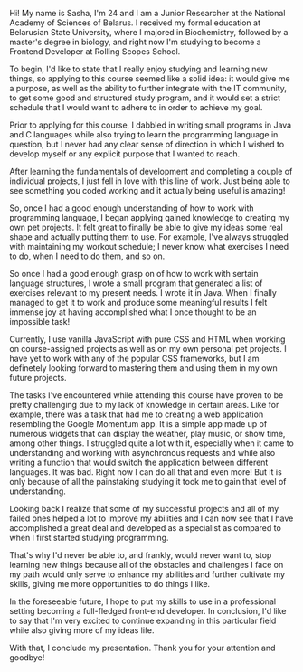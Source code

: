 Hi! My name is Sasha, I'm 24 and I am a Junior Researcher at the National Academy of Sciences of Belarus. I received my formal education at Belarusian State University, where I majored in Biochemistry, followed by a master's degree in biology, and right now I'm studying to become a Frontend Developer at Rolling Scopes School.

To begin, I'd like to state that I really enjoy studying and learning new things, so applying to this course seemed like a solid idea: it would give me a purpose, as well as the ability to further integrate with the IT community, to get some good and structured study program, and it would set a strict schedule that I would want to adhere to in order to achieve my goal.

Prior to applying for this course, I dabbled in writing small programs in Java and C languages while also trying to learn the programming language in question, but I never had any clear sense of direction in which I wished to develop myself or any explicit purpose that I wanted to reach.

After learning the fundamentals of development and completing a couple of individual projects, I just fell in love with this line of work. Just being able to see something you coded working and it actually being useful is amazing!

So, once I had a good enough understanding of how to work with programming language, I began applying gained knowledge to creating my own pet projects.
It felt great to finally be able to give my ideas some real shape and actually putting them to use. For example, I've always struggled with maintaining my workout schedule; I never know what exercises I need to do, when I need to do them, and so on.

So once I had a good enough grasp on of how to work with sertain language structures, I wrote a small program that generated a list of exercises relevant to my present needs. I wrote it in Java. When I finally managed to get it to work and produce some meaningful results I felt immense joy at having accomplished what I once thought to be an impossible task!

Currently, I use vanilla JavaScript with pure CSS and HTML when working on course-assigned projects as well as on my own personal pet projects. I have yet to work with any of the popular CSS frameworks, but I am definetely looking forward to mastering them and using them in my own future projects.

The tasks I've encountered while attending this course have proven to be pretty challenging due to my lack of knowledge in certain areas. Like for example, there was a task that had me to creating a web application resembling the Google Momentum app. It is a simple app made up of numerous widgets that can display the weather, play music, or show time, among other things.  I struggled quite a lot with it, especially when it came to understanding and working with asynchronous requests and while also writing a function that would switch the application between different languages. It was bad. Right now I can do all that and even more! But it is only because of all the painstaking studying it took me to gain that level of understanding.

Looking back I realize that some of my successful projects and all of my failed ones helped a lot to improve my abilities and I can now see that I have accomplished a great deal and developed as a specialist as compared to when I first started studying programming.

That's why I'd never be able to, and frankly, would never want to, stop learning new things because all of the obstacles and challenges I face on my path would only serve to enhance my abilities and further cultivate my skills, giving me more opportunities to do things I like.

In the foreseeable future, I hope to put my skills to use in a professional setting becoming a full-fledged front-end developer.
In conclusion, I'd like to say that I'm very excited to continue expanding in this particular field while also giving more of my ideas life.

With that, I conclude my presentation.
Thank you for your attention and goodbye!

